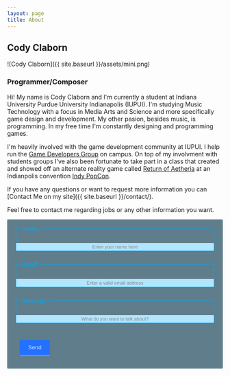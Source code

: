 ```yaml
---
layout: page
title: About
---
```

<h2>Cody Claborn</h2>
![Cody Claborn]({{ site.baseurl }}/assets/mini.png)
<h3>Programmer/Composer</h3>
Hi! My name is Cody Claborn and I'm currently a student at Indiana University Purdue University Indianapolis (IUPUI). I'm studying Music Technology with a focus in Media Arts and Science and more specifically game design and development. My other pasion, besides music, is programming. In my free time I'm constantly designing and programming games.

I'm heavily involved with the game development community at IUPUI. I help run the [Game Developers Group](http://www.indiana.edu/~gamedev/) on campus. On top of my involvment with students groups I've also been fortunate to take part in a class that created and showed off an alternate reality game called [Return of Aetheria](http://returnofaetheria.org/) at an Indianpolis convention [Indy PopCon](https://indypopcon.com/).

If you have any questions or want to request more information you can [Contact Me on my site]({{ site.baseurl }}/contact/).

<script type="text/javascript">
//auto expand textarea
function adjust_textarea(h) {
	h.style.height = "20px";
	h.style.height = (h.scrollHeight)+"px";
}
</script>

<style>
.form-style-7{
	max-width:500px;
	background:#607D8B;
	border-radius:2px;
	padding:20px;
	font-family: Georgia, "Times New Roman", Times, serif;
}
.form-style-7 h1{
	display: block;
	text-align: center;
	padding: 0;
	margin: 0px 0px 20px 0px;
	color: white;
	font-size:x-large;
}
.form-style-7 ul{
	list-style:none;
	padding:0;
	margin:0;	
}
.form-style-7 li{
	display: block;
	padding: 9px;
	border:1px solid #03A9F4;
	margin-bottom: 30px;
	border-radius: 3px;
}
.form-style-7 li:last-child{
	border:none;
	margin-bottom: 0px;
}
.form-style-7 li > label{
	display: block;
	float: left;
	margin-top: -19px;
	background: #607D8B;
	height: 14px;
	padding: 2px 5px 2px 5px;
	color: #03A9F4;
	font-size: 14px;
	font-family: Arial, Helvetica, sans-serif;
}
.form-style-7 input[type="text"],
.form-style-7 input[type="date"],
.form-style-7 input[type="datetime"],
.form-style-7 input[type="email"],
.form-style-7 input[type="number"],
.form-style-7 input[type="search"],
.form-style-7 input[type="time"],
.form-style-7 input[type="url"],
.form-style-7 input[type="password"],
.form-style-7 textarea,
.form-style-7 select 
{
	box-sizing: border-box;
	-webkit-box-sizing: border-box;
	-moz-box-sizing: border-box;
	width: 100%;
	display: block;
	outline: none;
	border: none;
	height: 25px;
	line-height: 25px;
	font-size: 16px;
	padding: 0;
	font-family: Georgia, "Times New Roman", Times, serif;
	background-color: #607D8B;
}
.form-style-7 input[type="text"]:focus,
.form-style-7 input[type="date"]:focus,
.form-style-7 input[type="datetime"]:focus,
.form-style-7 input[type="email"]:focus,
.form-style-7 input[type="number"]:focus,
.form-style-7 input[type="search"]:focus,
.form-style-7 input[type="time"]:focus,
.form-style-7 input[type="url"]:focus,
.form-style-7 input[type="password"]:focus,
.form-style-7 textarea:focus,
.form-style-7 select:focus 
{
}
.form-style-7 li > span{
	background: #B3E5FC;
	display: block;
	padding: 3px;
	margin: 0 -9px -9px -9px;
	text-align: center;
	color: #888;
	font-family: Arial, Helvetica, sans-serif;
	font-size: 11px;
}
.form-style-7 textarea{
	resize:none;
	background-color: #607D8B;
}
.form-style-7 input[type="submit"],
.form-style-7 input[type="button"]{
	background: #2471FF;
	border: none;
	padding: 10px 20px 10px 20px;
	border-bottom: 3px solid #5994FF;
	border-radius: 3px;
	color: #D2E2FF;
}
.form-style-7 input[type="submit"]:hover,
.form-style-7 input[type="button"]:hover{
	background: #6B9FFF;
	color:#fff;
}
</style>

<p>Feel free to contact me regarding jobs or any other information you want.</p>

<form class="form-style-7" action="https://getsimpleform.com/messages?form_api_token=7d46ee5de1f60b07cddbe5f8282aca7c" method="post" id="contact-form" onSubmit="alert('Thank you for your feedback.');">
	<input type="hidden" name="utf8" value="x">
	<input type="hidden" name="redirect_to" value="{{ site.url }}">
	<ul>
		<li>
		    	<label for="name">Name</label>
		        <input type="text" name="name" maxlength="100" required>
			<span>Enter your name here</span>
		</li>
		<li>
			<label for="email">Email</label>
			<input type="email" name="email" maxlength="100" required>
			<span>Enter a valid email address</span>
		</li>
		<li>
			<label for="msg">Message</label>
			<textarea name="msg" onkeyup="adjust_textarea(this)" row="10" required></textarea>
			<span>What do you want to talk about?</span>
		</li>
		<li>
			<input type="submit" value="Send" >
		</li>
	</ul>
</form>
